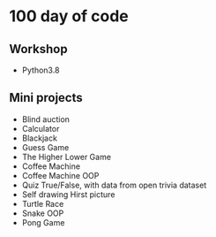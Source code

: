 # 100 day of code
## Workshop
- Python3.8
## Mini projects
- Blind auction
- Calculator
- Blackjack
- Guess Game
- The Higher Lower Game
- Coffee Machine
- Coffee Machine OOP
- Quiz True/False, with data from open trivia dataset
- Self drawing Hirst picture
- Turtle Race
- Snake OOP
- Pong Game
